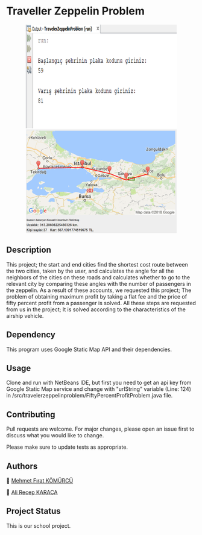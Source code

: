 # Traveller Zeppelin Problem

<p align="center">
<img src="git_images/image2.png" width="400" height="275">
<img src="git_images/image1.png" width="400" height="275">
</p>


## Description
This project; the start and end cities find the shortest cost route between the two cities, taken by the user, and calculates the angle for all the neighbors of the cities on these roads and calculates whether to go to the relevant city by comparing these angles with the number of passengers in the zeppelin. As a result of these accounts, we requested this project; The problem of obtaining maximum profit by taking a flat fee and the price of fifty percent profit from a passenger is solved. All these steps are requested from us in the project; It is solved according to the characteristics of the airship vehicle.

## Dependency

This program uses Google Static Map API and their dependencies.

## Usage

Clone and run with NetBeans IDE, but first you need to get an api key from Google Static Map service and change with "urlString" variable (Line: 124) in /src/travelerzeppelinproblem/FiftyPercentProfitProblem.java file.

## Contributing
Pull requests are welcome. For major changes, please open an issue first to discuss what you would like to change.

Please make sure to update tests as appropriate.

## Authors
:bust_in_silhouette: [Mehmet Fırat KÖMÜRCÜ](https://github.com/MehmetFiratKomurcu)

:bust_in_silhouette: [Ali Recep KARACA](https://github.com/recepkaraca)

## Project Status

This is our school project.